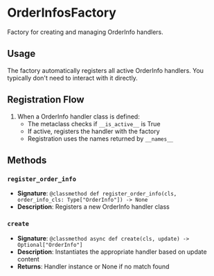 # OrderInfosFactory

Factory for creating and managing OrderInfo handlers.

## Usage

The factory automatically registers all active OrderInfo handlers. 
You typically don't need to interact with it directly.

## Registration Flow

1. When a OrderInfo handler class is defined:
   - The metaclass checks if `__is_active__` is True
   - If active, registers the handler with the factory
   - Registration uses the names returned by `__names__`

## Methods

### `register_order_info`
- **Signature**: `@classmethod def register_order_info(cls, order_info_cls: Type["OrderInfo"]) -> None`
- **Description**: Registers a new OrderInfo handler class

### `create`
- **Signature**: `@classmethod async def create(cls, update) -> Optional["OrderInfo"]`
- **Description**: Instantiates the appropriate handler based on update content
- **Returns**: Handler instance or None if no match found
